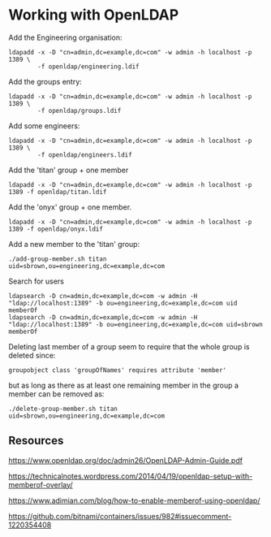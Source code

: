 # Working with OpenLDAP

Add the Engineering organisation:

    ldapadd -x -D "cn=admin,dc=example,dc=com" -w admin -h localhost -p 1389 \
            -f openldap/engineering.ldif

Add the groups entry:

    ldapadd -x -D "cn=admin,dc=example,dc=com" -w admin -h localhost -p 1389 \
            -f openldap/groups.ldif

Add some engineers:

    ldapadd -x -D "cn=admin,dc=example,dc=com" -w admin -h localhost -p 1389 \
            -f openldap/engineers.ldif

Add the 'titan' group + one member 

    ldapadd -x -D "cn=admin,dc=example,dc=com" -w admin -h localhost -p 1389 -f openldap/titan.ldif 

Add the 'onyx' group + one member.

    ldapadd -x -D "cn=admin,dc=example,dc=com" -w admin -h localhost -p 1389 -f openldap/onyx.ldif 

Add a new member to the 'titan' group:

    ./add-group-member.sh titan uid=sbrown,ou=engineering,dc=example,dc=com


Search for users
 
    ldapsearch -D cn=admin,dc=example,dc=com -w admin -H "ldap://localhost:1389" -b ou=engineering,dc=example,dc=com uid memberOf
    ldapsearch -D cn=admin,dc=example,dc=com -w admin -H "ldap://localhost:1389" -b ou=engineering,dc=example,dc=com uid=sbrown memberOf


Deleting last member of a group seem to require that the whole group
is deleted since:

    groupobject class 'groupOfNames' requires attribute 'member'

but as long as there as at least one remaining member in the group
a member can be removed as:

    ./delete-group-member.sh titan uid=sbrown,ou=engineering,dc=example,dc=com

## Resources

https://www.openldap.org/doc/admin26/OpenLDAP-Admin-Guide.pdf

https://technicalnotes.wordpress.com/2014/04/19/openldap-setup-with-memberof-overlay/

https://www.adimian.com/blog/how-to-enable-memberof-using-openldap/

https://github.com/bitnami/containers/issues/982#issuecomment-1220354408
